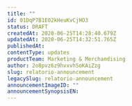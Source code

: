 ```yaml
---
title: ""
id: 01DqP7B1E02kHeuKvCjHO3
status: DRAFT
createdAt: 2020-06-25T14:28:40.679Z
updatedAt: 2020-06-25T14:32:51.765Z
publishedAt: 
contentType: updates
productTeam: Marketing & Merchandising
author: 2o8pvz6z9hvxvhSoKAiZzg
slug: relatorio-announcement
legacySlug: relatorio-announcement
announcementImageID: ""
announcementSynopsisEN: 
---
```




